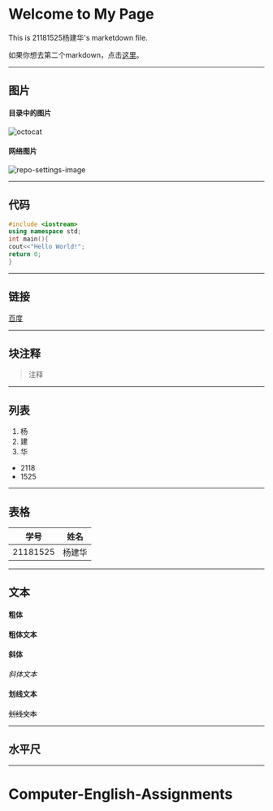 # Welcome to My Page

This is 21181525杨建华's marketdown file.

如果你想去第二个markdown，点击[这里](./second.md)。
***
## 图片
#### 目录中的图片
![octocat](./目录图片.png)
#### 网络图片
![repo-settings-image](https://bkimg.cdn.bcebos.com/pic/6a600c338744ebf8226d5703d4f9d72a6059a7e9?x-bce-process=image/watermark,image_d2F0ZXIvYmFpa2U5Mg==,g_7,xp_5,yp_5/format,f_auto)
***

## 代码
```cpp
#include <iostream>
using namespace std;
int main(){
cout<<"Hello World!";
return 0;
}
```
***
## 链接
[百度](https://www.jlu.edu.cn/)
***
## 块注释
>注释
***
## 列表
1. 杨
2. 建
3. 华

* 2118
* 1525
***
## 表格
|  学号   | 姓名  |
|  ----  | ----  |
| 21181525  | 杨建华 |
***
## 文本
#### 粗体
**粗体文本**

#### 斜体
*斜体文本*

#### 划线文本
~~划线文本~~
***
## 水平尺
***

# Computer-English-Assignments
